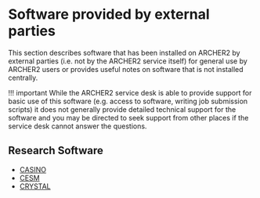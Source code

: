# Software provided by external parties

This section describes software that has been installed on ARCHER2 by external
parties (i.e. not by the ARCHER2 service itself) for general use by ARCHER2
users or provides useful notes on software that is not installed centrally.

!!! important
    While the ARCHER2 service desk is able to provide support for basic use of this
    software (e.g. access to software, writing job submission scripts) it does not
    generally provide detailed technical support for the software and you may be
    directed to seek support from other places if the service desk cannot answer the
    questions.

## Research Software

 - [CASINO](../research-software/casino.md)
 - [CESM](../research-software/cesm.md)
 - [CRYSTAL](../research-software/crystal.md)
